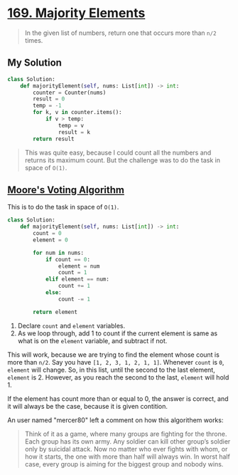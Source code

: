 # [169. Majority Elements](https://leetcode.com/problems/majority-element/description/?envType=daily-question&envId=2024-02-12)

> In the given list of numbers, return one that occurs more than `n/2` times.


## My Solution

```python
class Solution:
    def majorityElement(self, nums: List[int]) -> int:
        counter = Counter(nums)
        result = 0
        temp = -1
        for k, v in counter.items():
            if v > temp:
                temp = v
                result = k
        return result
```

> This was quite easy, because I could count all the numbers and returns its maximum count. But the challenge was to do the task in space of `O(1)`.

## [Moore's Voting Algorithm](https://leetcode.com/problems/majority-element/solutions/4713694/beats-100-users-c-java-python-javascript-2-approaches-explained/?envType=daily-question&envId=2024-02-12)

This is to do the task in space of `O(1)`.

```python
class Solution:
    def majorityElement(self, nums: List[int]) -> int:
        count = 0
        element = 0

        for num in nums:
            if count == 0:
                element = num
                count = 1
            elif element == num:
                count += 1
            else:
                count -= 1

        return element
```

1. Declare `count` and `element` variables.
2. As we loop through, add 1 to count if the current element is same as what is on the `element` variable, and subtract if not.

This will work, because we are trying to find the element whose count is more than `n/2`. Say you have `[1, 2, 3, 1, 2, 1, 1]`. Whenever `count` is `0`, `element` will change. So, in this list, until the second to the last element, `element` is 2. However, as you reach the second to the last, `element` will hold 1.

If the element has count more than or equal to 0, the answer is correct, and it will always be the case, because it is given contition.

An user named "mercer80" left a comment on how this algorithem works:

> Think of it as a game, where many groups are fighting for the throne.
Each group has its own army. Any soldier can kill other group’s
soldier only by suicidal attack. Now no matter who ever fights
with whom, or how it starts, the one with more than half will
always win. In worst half case, every group is aiming for
the biggest group and nobody wins.
